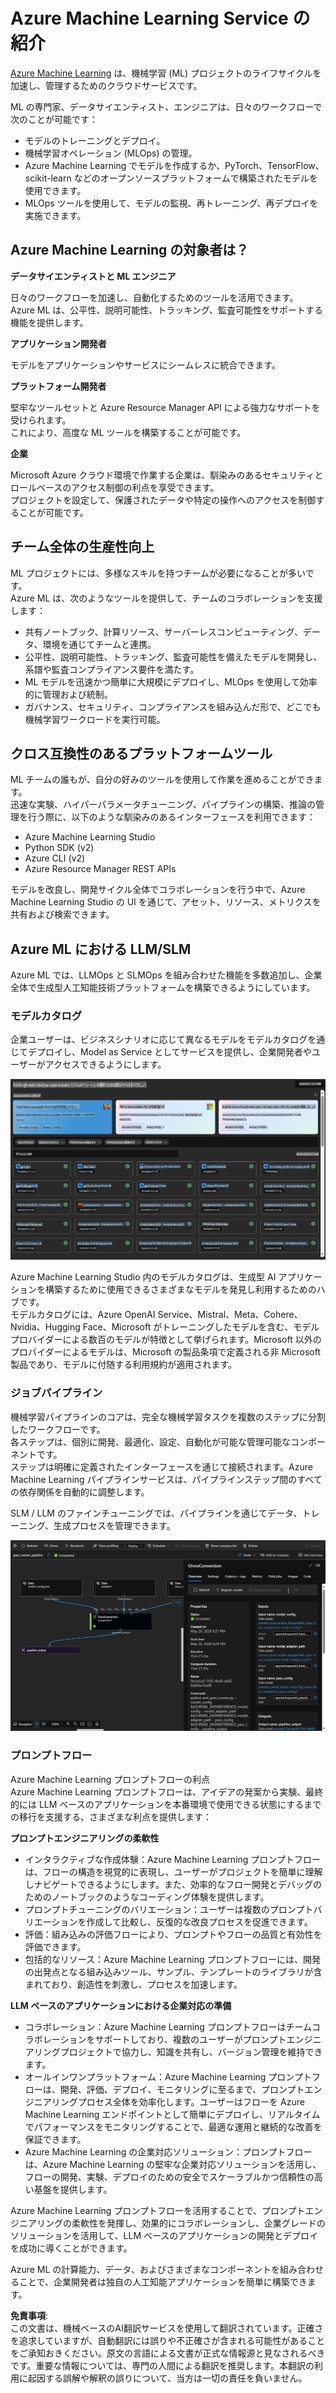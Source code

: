 # **Azure Machine Learning Service の紹介**

[Azure Machine Learning](https://ml.azure.com?WT.mc_id=aiml-138114-kinfeylo) は、機械学習 (ML) プロジェクトのライフサイクルを加速し、管理するためのクラウドサービスです。

ML の専門家、データサイエンティスト、エンジニアは、日々のワークフローで次のことが可能です：

- モデルのトレーニングとデプロイ。
- 機械学習オペレーション (MLOps) の管理。
- Azure Machine Learning でモデルを作成するか、PyTorch、TensorFlow、scikit-learn などのオープンソースプラットフォームで構築されたモデルを使用できます。
- MLOps ツールを使用して、モデルの監視、再トレーニング、再デプロイを実施できます。

## Azure Machine Learning の対象者は？

**データサイエンティストと ML エンジニア**

日々のワークフローを加速し、自動化するためのツールを活用できます。  
Azure ML は、公平性、説明可能性、トラッキング、監査可能性をサポートする機能を提供します。

**アプリケーション開発者**

モデルをアプリケーションやサービスにシームレスに統合できます。

**プラットフォーム開発者**

堅牢なツールセットと Azure Resource Manager API による強力なサポートを受けられます。  
これにより、高度な ML ツールを構築することが可能です。

**企業**

Microsoft Azure クラウド環境で作業する企業は、馴染みのあるセキュリティとロールベースのアクセス制御の利点を享受できます。  
プロジェクトを設定して、保護されたデータや特定の操作へのアクセスを制御することが可能です。

## チーム全体の生産性向上

ML プロジェクトには、多様なスキルを持つチームが必要になることが多いです。  
Azure ML は、次のようなツールを提供して、チームのコラボレーションを支援します：

- 共有ノートブック、計算リソース、サーバーレスコンピューティング、データ、環境を通じてチームと連携。
- 公平性、説明可能性、トラッキング、監査可能性を備えたモデルを開発し、系譜や監査コンプライアンス要件を満たす。
- ML モデルを迅速かつ簡単に大規模にデプロイし、MLOps を使用して効率的に管理および統制。
- ガバナンス、セキュリティ、コンプライアンスを組み込んだ形で、どこでも機械学習ワークロードを実行可能。

## クロス互換性のあるプラットフォームツール

ML チームの誰もが、自分の好みのツールを使用して作業を進めることができます。  
迅速な実験、ハイパーパラメータチューニング、パイプラインの構築、推論の管理を行う際に、以下のような馴染みのあるインターフェースを利用できます：

- Azure Machine Learning Studio  
- Python SDK (v2)  
- Azure CLI (v2)  
- Azure Resource Manager REST APIs  

モデルを改良し、開発サイクル全体でコラボレーションを行う中で、Azure Machine Learning Studio の UI を通じて、アセット、リソース、メトリクスを共有および検索できます。

## **Azure ML における LLM/SLM**

Azure ML では、LLMOps と SLMOps を組み合わせた機能を多数追加し、企業全体で生成型人工知能技術プラットフォームを構築できるようにしています。

### **モデルカタログ**

企業ユーザーは、ビジネスシナリオに応じて異なるモデルをモデルカタログを通じてデプロイし、Model as Service としてサービスを提供し、企業開発者やユーザーがアクセスできるようにします。

![models](../../../../translated_images/models.2450411eac222e539ffb55785a8f550d01be1030bd8eb67c9c4f9ae4ca5d64be.ja.png)

Azure Machine Learning Studio 内のモデルカタログは、生成型 AI アプリケーションを構築するために使用できるさまざまなモデルを発見し利用するためのハブです。  
モデルカタログには、Azure OpenAI Service、Mistral、Meta、Cohere、Nvidia、Hugging Face、Microsoft がトレーニングしたモデルを含む、モデルプロバイダーによる数百のモデルが特徴として挙げられます。Microsoft 以外のプロバイダーによるモデルは、Microsoft の製品条項で定義される非 Microsoft 製品であり、モデルに付随する利用規約が適用されます。

### **ジョブパイプライン**

機械学習パイプラインのコアは、完全な機械学習タスクを複数のステップに分割したワークフローです。  
各ステップは、個別に開発、最適化、設定、自動化が可能な管理可能なコンポーネントです。  
ステップは明確に定義されたインターフェースを通じて接続されます。Azure Machine Learning パイプラインサービスは、パイプラインステップ間のすべての依存関係を自動的に調整します。

SLM / LLM のファインチューニングでは、パイプラインを通じてデータ、トレーニング、生成プロセスを管理できます。

![finetuning](../../../../translated_images/finetuning.b52e4aa971dfd8d3c668db913a2b419380533bd3a920d227ec19c078b7b3f309.ja.png)

### **プロンプトフロー**

Azure Machine Learning プロンプトフローの利点  
Azure Machine Learning プロンプトフローは、アイデアの発案から実験、最終的には LLM ベースのアプリケーションを本番環境で使用できる状態にするまでの移行を支援する、さまざまな利点を提供します：

**プロンプトエンジニアリングの柔軟性**

- インタラクティブな作成体験：Azure Machine Learning プロンプトフローは、フローの構造を視覚的に表現し、ユーザーがプロジェクトを簡単に理解しナビゲートできるようにします。また、効率的なフロー開発とデバッグのためのノートブックのようなコーディング体験を提供します。  
- プロンプトチューニングのバリエーション：ユーザーは複数のプロンプトバリエーションを作成して比較し、反復的な改良プロセスを促進できます。  
- 評価：組み込みの評価フローにより、プロンプトやフローの品質と有効性を評価できます。  
- 包括的なリソース：Azure Machine Learning プロンプトフローには、開発の出発点となる組み込みツール、サンプル、テンプレートのライブラリが含まれており、創造性を刺激し、プロセスを加速します。

**LLM ベースのアプリケーションにおける企業対応の準備**

- コラボレーション：Azure Machine Learning プロンプトフローはチームコラボレーションをサポートしており、複数のユーザーがプロンプトエンジニアリングプロジェクトで協力し、知識を共有し、バージョン管理を維持できます。  
- オールインワンプラットフォーム：Azure Machine Learning プロンプトフローは、開発、評価、デプロイ、モニタリングに至るまで、プロンプトエンジニアリングプロセス全体を効率化します。ユーザーはフローを Azure Machine Learning エンドポイントとして簡単にデプロイし、リアルタイムでパフォーマンスをモニタリングすることで、最適な運用と継続的な改善を保証できます。  
- Azure Machine Learning の企業対応ソリューション：プロンプトフローは、Azure Machine Learning の堅牢な企業対応ソリューションを活用し、フローの開発、実験、デプロイのための安全でスケーラブルかつ信頼性の高い基盤を提供します。

Azure Machine Learning プロンプトフローを活用することで、プロンプトエンジニアリングの柔軟性を発揮し、効果的にコラボレーションし、企業グレードのソリューションを活用して、LLM ベースのアプリケーションの開発とデプロイを成功に導くことができます。

Azure ML の計算能力、データ、およびさまざまなコンポーネントを組み合わせることで、企業開発者は独自の人工知能アプリケーションを簡単に構築できます。

**免責事項**:  
この文書は、機械ベースのAI翻訳サービスを使用して翻訳されています。正確さを追求していますが、自動翻訳には誤りや不正確さが含まれる可能性があることをご承知おきください。原文の言語による文書が正式な情報源と見なされるべきです。重要な情報については、専門の人間による翻訳を推奨します。本翻訳の利用に起因する誤解や解釈の誤りについて、当方は一切の責任を負いません。
